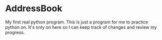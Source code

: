AddressBook
===========

My first real python program. This is just a program for me to practice python on. It's only on here so I can keep track of changes and review my progress.
